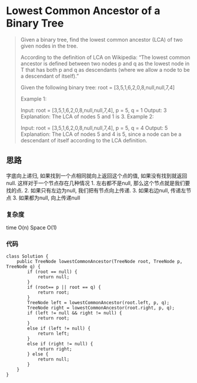 # Lowest Common Ancestor of a Binary Tree

> Given a binary tree, find the lowest common ancestor (LCA) of two given nodes in the tree.
> 
> According to the definition of LCA on Wikipedia: “The lowest common ancestor is defined between two nodes p and q as the lowest node in T that has both p and q as descendants (where we allow a node to be a descendant of itself).”
> 
> Given the following binary tree:  root = [3,5,1,6,2,0,8,null,null,7,4]
> 
> 
>  
> 
> Example 1:
> 
> Input: root = [3,5,1,6,2,0,8,null,null,7,4], p = 5, q = 1
> Output: 3
> Explanation: The LCA of nodes 5 and 1 is 3.
> Example 2:
> 
> Input: root = [3,5,1,6,2,0,8,null,null,7,4], p = 5, q = 4
> Output: 5
> Explanation: The LCA of nodes 5 and 4 is 5, since a node can be a descendant of itself according to the LCA definition.

## 思路
字底向上递归, 如果找到一个点相同就向上返回这个点的值, 如果没有找到就返回null. 这样对于一个节点存在几种情况 1. 左右都不是null, 那么这个节点就是我们要找的点. 2. 如果只有左边为null, 我们把有节点向上传递. 3. 如果右边null, 传递左节点 3. 如果都为null, 向上传递null
### 复杂度
time O(n) Space O(1)
### 代码
```
class Solution {
    public TreeNode lowestCommonAncestor(TreeNode root, TreeNode p, TreeNode q) {
        if (root == null) {
            return null;
        }
        if (root== p || root == q) {
            return root;
        }
        TreeNode left = lowestCommonAncestor(root.left, p, q);
        TreeNode right = lowestCommonAncestor(root.right, p, q);
        if (left != null && right != null) {
            return root;
        }
        else if (left != null) {
            return left;
        } 
        else if (right != null) {
            return right;
        } else {
            return null;
        }
    }
}
```